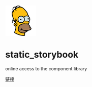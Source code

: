 [![alt text](/logo.svg "Logo")](https://blank811.github.io/static_storybook/)
# static_storybook
online access to the component library

[链接](https://blank811.github.io/static_storybook/)